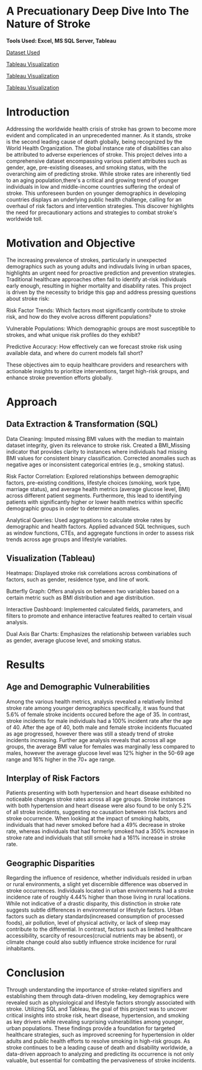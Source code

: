 # A Precuationary Deep Dive Into The Nature of Stroke
**Tools Used: Excel, MS SQL Server, Tableau**

[Dataset Used](https://www.kaggle.com/datasets/atharvasoundankar/global-cybersecurity-threats-2015-2024/data)

[Tableau Visualization](https://public.tableau.com/app/profile/edison.tran/viz/DistributionBasedonStrokeVs_Non-StrokeIndividuals/Dashboard1)

[Tableau Visualization](https://public.tableau.com/app/profile/edison.tran/viz/AnalysisofBMIandGlucoseBasedonAgeandGender/Dashboard2)

[Tableau Visualization](https://public.tableau.com/app/profile/edison.tran/viz/AnalyzingSmokingStatusAffectonStroke/Dashboard3)

# Introduction
Addressing the worldwide health crisis of stroke has grown to become more evident and complicated in an unprecedented manner. As it stands,
stroke is the second leading cause of death globally, being recognized by the World Health Organization. The global instance rate of disabilities 
can also be attributed to adverse experiences of stroke. This project delves into a comprehensive dataset encompassing various patient attributes 
such as gender, age, pre-existing diseases, and smoking status, with the overarching aim of predicting stroke. While stroke rates are inherently tied 
to an aging population,there's a critical and growing trend of younger individuals in low and middle-income countries suffering the ordeal of stroke. 
This unforeseen burden on younger demographics in developing countries displays an underlying public health challenge, calling for an overhaul of risk 
factors and intervention strategies. This discover highlights the need for precautionary actions and strategies to combat stroke's worldwide toll. 


# Motivation and Objective
The increasing prevalence of strokes, particularly in unexpected demographics such as young adults and indivudals living in urban spaces, 
highlights an urgent need for proactive prediction and prevention strategies. Traditional healthcare approaches often fail to identify 
at-risk individuals early enough, resulting in higher mortality and disability rates. This project is driven by the necessity to bridge 
this gap and address pressing questions about stroke risk:

Risk Factor Trends: Which factors most significantly contribute to stroke risk, and how do they evolve across different populations?  

Vulnerable Populations: Which demographic groups are most susceptible to strokes, and what unique risk profiles do they exhibit?  

Predictive Accuracy: How effectively can we forecast stroke risk using available data, and where do current models fall short?

These objectives aim to equip healthcare providers and researchers with actionable insights to prioritize interventions, target 
high-risk groups, and enhance stroke prevention efforts globally.

# Approach
## Data Extraction & Transformation (SQL)
Data Cleaning: Imputed missing BMI values with the median to maintain dataset integrity, given its relevance to stroke risk. Created a BMI_Missing 
indicator that provides clarity to instances where individuals had missing BMI values for consistent binary classification. Corrected 
anomalies such as negative ages or inconsistent categorical entries (e.g., smoking status).

Risk Factor Correlation: Explored relationships between demographic factors, pre-existing conditions, lifestyle choices (smoking, work type, marriage 
status), and average health metrics (average glucose level, BMI) across different patient segments. Furthermore, this lead to 
identifying  patients with significantly higher or lower health metrics within specific demographic groups in order to determine anomalies.

Analytical Queries: Used aggregations to calculate stroke rates by demographic and health factors. Applied advanced SQL techniques, such as window 
functions, CTEs, and aggregate functions in order to assess risk trends across age groups and lifestyle variables.


## Visualization (Tableau)
Heatmaps: Displayed stroke risk correlations across combinations of factors, such as gender, residence type, and line of work.  

Butterfly Graph: Offers analysis on between two variables based on a certain metric such as BMI distribution and age distribution. 

Interactive Dashboard: Implemented calculated fields, parameters, and filters to promote and enhance interactive features realted to certain visual analysis.

Dual Axis Bar Charts: Emphasizes the relationship between variables such as gender, average glucose level, and smoking status.

# Results
## Age and Demographic Vulnerabilities
Among the various health metrics, analysis revealed a relatively limited stroke rate among younger demographics specifically, 
it was found that 5.6% of female stroke incidents occured before the age of 35. In contrast, stroke incidents for male individuals 
had a 100% incident rate after the age of 40. After the age of 40, both male and female stroke incidents flucuated as age progressed, 
however there was still a steady trend of stroke incidents increasing. Further age analysis reveals that across all age groups, the 
average BMI value for females was marginally less compared to males, however the average glucose level was 12% higher in the 50-69 
age range and 16% higher in the 70+ age range.

## Interplay of Risk Factors
Patients presenting with both hypertension and heart disease exhibited no noticeable changes stroke rates across all age groups. 
Stroke instances with both hypertension and heart disease were also found to be only 5.2% of all stroke incidents, suggesting 
no causation between risk factors and stroke occurrence. When looking at the impact of smoking habits, individuals that had never 
smoked before had a 49% decrease in stroke rate, whereas individuals that had formerly smoked had a 350% increase in stroke rate 
and individuals that still smoke had a 161% increase in stroke rate.

## Geographic Disparities
Regarding the influence of residence, whether individuals resided in urban or rural environments, a slight yet discernible difference
was observed in stroke occurrences. Individuals located in urban environments had a stroke incidence rate of roughly 4.44% higher than 
those living in rural locations. While not indicative of a drastic disparity, this distinction in stroke rate suggests subtle 
differences in environmental or lifestyle factors. Urban factors such as dietary standards(increased consumption of processed foods), 
air pollution, level of physical activity, or lack of sleep may contribute to the differential. In contrast, factors such as limited 
healthcare accessibility, scarcity of resources(crucial nutrients may be absent), or climate change could also subtly influence 
stroke incidence for rural inhabitants.

# Conclusion
Through understanding the importance of stroke-related signifiers and establishing them through data-driven modeling, key demographics were 
revealed such as physiological and lifestyle factors strongly associated with stroke. Utilizing SQL and Tableau, the goal of this project was 
to uncover critical insights into stroke risk, heart disease, hypertension, and smoking as key drivers while revealing surprising vulnerabilities 
among younger, urban populations. These findings provide a foundation for targeted healthcare strategies, such as improved screening for 
hypertension in older adults and public health efforts to resolve smoking in high-risk groups. As stroke continues to be a leading cause of death 
and disability worldwide, a data-driven approach to analyzing and predicting its occurrence is not only valuable, but essential for combatting the 
pervasiveness of stroke incidents.
